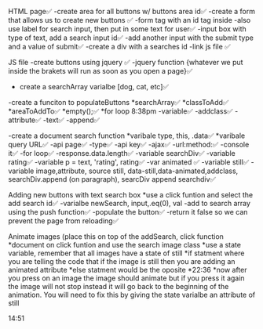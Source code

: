 HTML page✅
-create area for all buttons w/ buttons area id✅
-create a form that allows us to create new buttons ✅
-form tag with an id tag inside
-also use label for search input, then put in some text for user✅
-input box with type of text, add a search input id✅
-add another input with the submit type and a value of submit✅
-create a div with a searches id
-link js file ✅

JS file
-create buttons using jquery ✅
-jquery function {whatever we put inside the brakets will run as soon as you open a page}✅

- create a searchArray varialbe [dog, cat, etc]✅

-create a funciton to populateButtons 
*searchArray✅
*classToAdd✅
*areaToAddTo✅
*empty();✅
*for loop 8:38pm
	-variable✅
	-addclass✅
	-attribute✅
    -text✅
	-append✅

-create a document search function
*varibale type, this, .data✅
*varibale query URL✅
	-api page✅
	-type✅
	-api key✅
	-ajax✅
		-url:method:✅
	-console it✅
	-for loop✅
		-response.data.length✅
			-variable searchDiv✅
			-variable rating✅
			-variable p = text, 'rating', rating✅
			-var animated  ✅
			-variable still✅
			-variable image,attribute, source still, data-still,data-animated,addclass, searchDiv.append (on paragraph), searcDiv append searchdiv✅


Adding new buttons with text search box
*use a click funtion and select the add search id✅
	-varialbe newSearch, input,.eq(0), val
	-add to search array using the push function✅
	-populate the button✅
	-return it false so we can prevent the page from reloading✅


Animate images (place this on top of the addSearch, click function
*document on click funtion and use the search image class
	*use a state variable, remember that all images have a state of still 
	*if statment where you are telling the code that if the image is still then you are adding an animated attribute
	*else statment would be the oposite
	*22:36
	*now after you press on an image the image should animate but if you press it again the image will not stop instead it will go back to the beginning of the animation. You will need to fix this by giving the state varialbe an attribute of still 


14:51